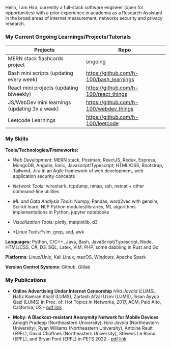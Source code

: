 


Hello, I am Hira, currently a full-stack software engineer (open for opportunities) with a prior experience in academia as a Research Assistant in the broad areas of internet measurement, networks security and privacy research.



### My Current Ongoing Learnings/Projects/Tutorials 

|  Projects                                            | Repo                                            |
|------------------------------------------------------|-------------------------------------------------|
| MERN stack flashcards project                        |    ongoing                                      |
| Bash mini scripts (updating every week)              |    https://github.com/h-100/bash_learnings      |
| React mini projects (updating biweekly)              |    https://github.com/h-100/react_things        |
| JS/WebDev mini learnings (updating 3x a week)        |    https://github.com/h-100/webdev_things       |
| Leetcode Learnings                                   |    https://github.com/h-100/leetcode            |


### My Skills 

**Tools/Technologies/Frameworks:**
- *Web Development:* MERN stack, Postman, ReactJS, Redux, Express, MongoDB, Angular, Ionic, Javascript/Typescript, HTML/CSS, Bootstrap, Tailwind, Jira in an Agile framework of web development, web application security concepts 
                
- *Network Tools:* wireshark, tcpdump, nmap, ssh, netcat + other command-line utilities 
                
- *ML and Data Analysis Tools:* Numpy, Pandas, word2vec with gensim, Sci-kit learn, NLP Python modules/libraries, ML algorithms implementations in Python, jupyter notebooks 
                
- *Visualization Tools:* plotly, matplotlib, d3 
- *Linux Tools:*vim, grep, sed, awk 
                
**Languages:** Python, C/C++, Java, Bash, JavaScript/Typescript, Node, HTML/CSS, C\#, D3, SQL, Latex, VIM, PHP, some dabbling in Rust and Go

**Platforms**: Linux/Unix, Kali Linux, macOS, Windows, Apache Spark

**Version Control Systems**: Github, Gitlab

### My Publications 

- **Online Advertising Under Internet Censorship** *Hira Javaid (LUMS)*, Hafiz Kamran Khalil (LUMS), Zartash Afzal Uzmi (LUMS), Ihsan Ayyub Qazi (LUMS) In Proc. of: Hot Topics in Networks, 2017, ACM, Palo Alto, California, US - [pdf link](https://censorbib.nymity.ch/pdf/Javaid2017a.pdf)
  
- **Moby: A Blackout-resistant Anonymity Network for Mobile Devices** Amogh Pradeep (Northeastern University), *Hira Javaid* (Northeastern University), Ryan Williams (Northeastern University), Antoine Rault (EPFL), David Choffnes (Northeastern University), Stevens Le Blond (EPFL), and Bryan Ford (EPFL) in PETS 2022 - [pdf link](https://petsymposium.org/popets/2022/popets-2022-0071.pdf)


<!--
**h-100/h-100** is a ✨ _special_ ✨ repository because its `README.md` (this file) appears on your GitHub profile.

Here are some ideas to get you started:

- 🔭 I’m currently working on ...
- 🌱 I’m currently learning ...
- 👯 I’m looking to collaborate on ...
- 🤔 I’m looking for help with ...
- 💬 Ask me about ...
- 📫 How to reach me: ...
- 😄 Pronouns: ...
- ⚡ Fun fact: ...
-->

